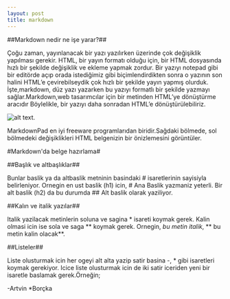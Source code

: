 ```yaml
---
layout: post
title: markdown
---
```


##Markdown nedir ne işe yarar?##


Çoğu zaman, yayınlanacak bir yazı yazılırken üzerinde çok değişiklik yapılması gerekir. HTML, bir yayın formatı olduğu için, bir HTML dosyasında hızlı bir şekilde değişiklik ve ekleme yapmak zordur. Bir yazıyı notepad gibi bir editörde açıp orada istediğimiz gibi biçimlendirdikten sonra o yazının son halini HTML’e çevirebilseydik çok hızlı bir şekilde yayın yapmış olurduk. İşte,markdown, düz yazı yazarken bu yazıyı formatlı bir şekilde yazmayı sağlar.Markdown,web tasarımcılar için bir metinden  HTML’ye dönüştürme aracıdır Böylelikle, bir yazıyı daha sonradan HTML’e dönüştürülebiliriz.

![alt text](http://www.bilgisayarkurdu.com/wp-content/uploads/2011/12/MarkdownPad1.jpg "Title").

MarkdownPad en iyi freeware programlarıdan biridir.Sağdaki bölmede, sol bölmedeki değişiklikleri HTML belgenizin bir önizlemesini görüntüler.

#Markdown'da belge hazırlama#

##Başlık ve altbaşlıklar##

Bunlar baslik ya da altbaslik metninin basindaki # isaretlerinin sayisiyla belirleniyor. Ornegin en ust baslik (h1) icin, # Ana Baslik yazmaniz yeterli. Bir alt baslik (h2) da bu durumda ## Alt baslik olarak yaziliyor.

##Kalın ve italik yazılar##

Italik yazilacak metinlerin soluna ve sagina * isareti koymak gerek. Kalin olmasi icin ise sola ve saga ** koymak gerek. Ornegin, *bu metin italik*, ** bu metin kalin olacak**.

##Listeler##

Liste olusturmak icin her ogeyi alt alta yazip satir basina -, * gibi isaretleri koymak gerekiyor. Icice liste olusturmak icin de iki satir iceriden yeni bir isaretle baslamak gerek.Örneğin;

-Artvin
  *Borçka













